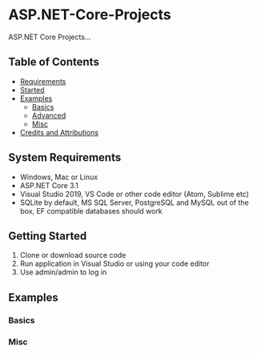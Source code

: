 # ASP.NET-Core-Projects

ASP.NET Core Projects...

## Table of Contents
+ [Requirements](#Requirements)
+ [Started](#Started)
+ [Examples](#Examples)
    + [Basics](#Basics)
    + [Advanced](#Advanced)
    + [Misc](#Misc)
+ [Credits and Attributions](#CreditsAttributions)



## <a name="Requirements"></a> System Requirements

* Windows, Mac or Linux
* ASP.NET Core 3.1
* Visual Studio 2019, VS Code or other code editor (Atom, Sublime etc)
* SQLite by default, MS SQL Server, PostgreSQL and MySQL out of the box, EF compatible databases should work


## <a name="Started"></a> Getting Started

1. Clone or download source code
2. Run application in Visual Studio or using your code editor
3. Use admin/admin to log in




## <a name="Examples"></a> Examples

### <a name="Basics"></a> Basics

### <a name="Misc"></a> Misc
